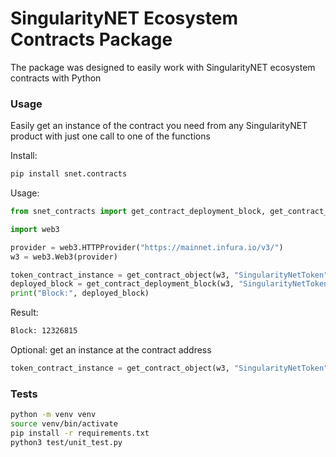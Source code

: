 # SingularityNET Ecosystem Contracts Package

The package was designed to easily work with SingularityNET ecosystem contracts with Python

### Usage
  
Easily get an instance of the contract you need from any SingularityNET product with just one call to one of the functions

Install:
```bash
pip install snet.contracts
```

Usage:
```python
from snet_contracts import get_contract_deployment_block, get_contract_object

import web3

provider = web3.HTTPProvider("https://mainnet.infura.io/v3/")
w3 = web3.Web3(provider)

token_contract_instance = get_contract_object(w3, "SingularityNetToken")
deployed_block = get_contract_deployment_block(w3, "SingularityNetToken")
print("Block:", deployed_block)
```
Result:
```bash
Block: 12326815
```

Optional: get an instance at the contract address
```python
token_contract_instance = get_contract_object(w3, "SingularityNetToken" "0x5B7533812759B45C2B44C19e320ba2cD2681b542")
```

### Tests

```bash
python -m venv venv
source venv/bin/activate
pip install -r requirements.txt
python3 test/unit_test.py
```